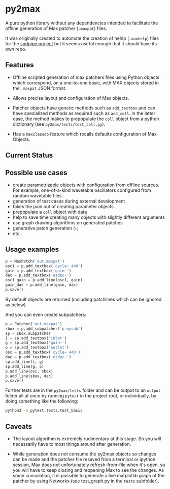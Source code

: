 # py2max

A pure python library without any dependencies intended to facilitate the offline generation of Max patcher (`.maxpat`) files.

It was originally created to automate the creation of hehlp (`.maxhelp`) files for the [sndpipe project](https://github.com/shakfu/sndpipe) but it seems useful enough that it should have its own repo.

## Features

- Offline scripted generation of max patchers files using Python objects which correspond, on a one-to-one basic, with MAX objects stored in the `.maxpat` JSON format.

- Allows precise layout and configuration of Max objects.

- Patcher objects have generic methods such as `add_textbox` and can have specialized methods as required such as `add_coll`. In the latter case, the method makes to prepopulate the `coll` object from a python dictionary (see `py2max/tests/test_coll.py`).

- Has a `maxclassdb` feature which recalls defaults configuration of Max Objects.

## Current Status

## Possible use cases

- create parametrizable objects with configuration from offline sources. For example, one-of-a-kind wavetable oscillators configured from random wavetable files.
- generation of test cases during external development
- takes the pain out of creating parameter objects
- prepopulate a `coll` object with data
- help to save time creating many objects with slightly different arguments
- use graph drawing algorithms on generated patches
- generative patch generation (-;
- etc..

## Usage examples

```python
p = MaxPatch('out.maxpat')
osc1 = p.add_textbox('cycle~ 440')
gain = p.add_textbox('gain~')
dac = p.add_textbox('ezdac~')
osc1_gain = p.add_line(osc1, gain)
gain_dac = p.add_line(gain, dac)
p.save()
```

By default objects are returned (including patchlines which can be ignored as below).

And you can even create subpatchers:

```python
p = Patcher('out.maxpat')
sbox = p.add_subpatcher('p mysub')
sp = sbox.subpatcher
i = sp.add_textbox('inlet')
g = sp.add_textbox('gain~')
o = sp.add_textbox('outlet')
osc = p.add_textbox('cycle~ 440')
dac = p.add_textbox('ezdac~')
sp.add_line(i, g)
sp.add_line(g, o)
p.add_line(osc, sbox)
p.add_line(sbox, dac)
p.save()
```

Further tests are in the `py2max/tests` folder and can be output to an `output` folder all at once by running `pytest` in the project root, or individually, by doing something like the following:

```bash
python3 -m pytest.tests.test_basic
```

## Caveats

- The layout algorithm is extremely rudimentary at this stage. So you will necessarily have to most things around after generation.

- While generation does not consume the py2max objects so changes can be made and the patcher file resaved from a terminal or ipython session, Max does not unfortunately refresh-from-file when it's open, so you will have to keep closing and reopening Max to see the changes. As some consolation, it is possible to generate a live matplotlib graph of the patcher by using Networkx (see test_graph.py in the `tests` subfolder).
